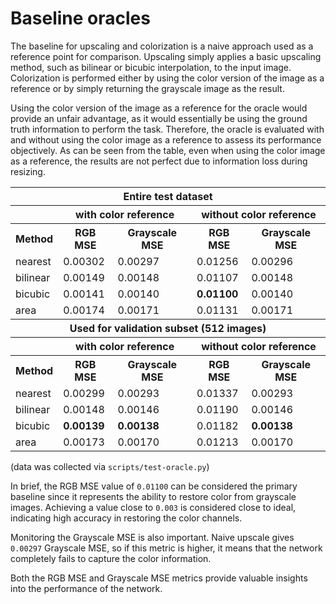 # Baseline oracles

The baseline for upscaling and colorization is a naive approach used as a reference point for comparison. Upscaling simply applies a basic upscaling method, such as bilinear or bicubic interpolation, to the input image. Colorization is performed either by using the color version of the image as a reference or by simply returning the grayscale image as the result.

Using the color version of the image as a reference for the oracle would provide an unfair advantage, as it would essentially be using the ground truth information to perform the task. Therefore, the oracle is evaluated with and without using the color image as a reference to assess its performance objectively. As can be seen from the table, even when using the color image as a reference, the results are not perfect due to information loss during resizing.

<table class="myTable">
  <tr>
    <th colspan="5">Entire test dataset</th>
  </tr>
  <tr>
    <th></th>
    <th colspan="2">with color reference</th>
    <th colspan="2">without color reference</th>
  </tr>
  <tr>
    <th>Method</th>
    <th>RGB MSE</th>
    <th>Grayscale MSE</th>
    <th>RGB MSE</th>
    <th>Grayscale MSE</th>
  </tr>
  <tr>
    <td>nearest</td>
    <td>0.00302</td>  <td>0.00297</td>
    <td>0.01256</td>  <td>0.00296</td>
  </tr>
  <tr class='used'>
    <td>bilinear</td>
    <td>0.00149</td>  <td>0.00148</td>
    <td>0.01107</td>  <td>0.00148</td>
  </tr>
  <tr>
    <td>bicubic</td>
    <td>0.00141</td>  <td>0.00140</td>
    <td><b>0.01100</b></td>  <td>0.00140</td>
  </tr>
  <tr>
    <td>area</td>
    <td>0.00174</td>  <td>0.00171</td>
    <td>0.01131</td>  <td>0.00171</td>
  </tr>

  <tr>
    <th colspan="5">Used for validation subset (512 images)</th>
  </tr>
  <tr>
    <th></th>
    <th colspan="2">with color reference</th>
    <th colspan="2">without color reference</th>
  </tr>
  <tr>
    <th>Method</th>
    <th>RGB MSE</th>
    <th>Grayscale MSE</th>
    <th>RGB MSE</th>
    <th>Grayscale MSE</th>
  </tr>
  <tr>
    <td>nearest</td>
    <td>0.00299</td>  <td>0.00293</td>
    <td>0.01337</td>  <td>0.00293</td>
  </tr>
  <tr class='used'>
    <td>bilinear</td>
    <td>0.00148</td>  <td>0.00146</td>
    <td>0.01190</td>  <td>0.00146</td>
  </tr>
  <tr>
    <td>bicubic</td>
    <td><b>0.00139</b></td>  <td><b>0.00138</b></td>
    <td>0.01182</td>  <td><b>0.00138</b></td>
  </tr>
  <tr>
    <td>area</td>
    <td>0.00173</td>  <td>0.00170</td>
    <td>0.01213</td>  <td>0.00170</td>
  </tr>
</table>

(data was collected via `scripts/test-oracle.py`)

In brief, the RGB MSE value of `0.01100` can be considered the primary baseline since it represents the ability to restore color from grayscale images. Achieving a value close to `0.003` is considered close to ideal, indicating high accuracy in restoring the color channels.

Monitoring the Grayscale MSE is also important. Naive upscale gives `0.00297` Grayscale MSE, so if this metric is higher, it means that the network completely fails to capture the color information.

Both the RGB MSE and Grayscale MSE metrics provide valuable insights into the performance of the network.
